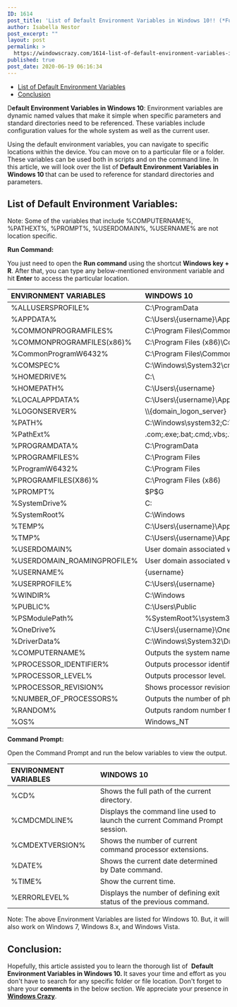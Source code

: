 ```yaml
---
ID: 1614
post_title: 'List of Default Environment Variables in Windows 10!! (*Full List*)'
author: Isabella Nestor
post_excerpt: ""
layout: post
permalink: >
  https://windowscrazy.com/1614-list-of-default-environment-variables-in-windows-10-full-list/
published: true
post_date: 2020-06-19 06:16:34
---
```

<ul class="toc">
 	<li><a href="#1">List of Default Environment Variables</a></li>
 	<li><a href="#2">Conclusion</a></li>
</ul>
<span class="dcap">D</span><strong>efault Environment Variables in Windows 10</strong>: Environment variables are dynamic named values that make it simple when specific parameters and standard directories need to be referenced. These variables include configuration values for the whole system as well as the current user.

Using the default environment variables, you can navigate to specific locations within the device. You can move on to a particular file or a folder. These variables can be used both in scripts and on the command line. In this article, we will look over the list of <strong>Default Environment Variables in Windows 10 </strong>that can be used to reference for standard directories and parameters.
<h2 id="1">List of Default Environment Variables:</h2>
<p id="note">Note: Some of the variables that include %COMPUTERNAME%, %PATHEXT%, %PROMPT%, %USERDOMAIN%, %USERNAME% are not location specific.</p>
<strong>Run Command:</strong>

You just need to open the <strong>Run command</strong> using the shortcut <strong>Windows key + R</strong>. After that, you can type any below-mentioned environment variable and hit <strong>Enter</strong> to access the particular location.
<table>
<thead>
<tr>
<th style="text-align: left;">ENVIRONMENT VARIABLES</th>
<th style="text-align: left;">WINDOWS 10</th>
</tr>
</thead>
<tbody>
<tr>
<td>%ALLUSERSPROFILE%</td>
<td>C:\ProgramData</td>
</tr>
<tr>
<td>%APPDATA%</td>
<td>C:\Users\{username}\AppData\Roaming</td>
</tr>
<tr>
<td>%COMMONPROGRAMFILES%</td>
<td>C:\Program Files\Common Files</td>
</tr>
<tr>
<td>%COMMONPROGRAMFILES(x86)%</td>
<td>C:\Program Files (x86)\Common Files</td>
</tr>
<tr>
<td>%CommonProgramW6432%</td>
<td>C:\Program Files\Common Files</td>
</tr>
<tr>
<td>%COMSPEC%</td>
<td>C:\Windows\System32\cmd.exe</td>
</tr>
<tr>
<td>%HOMEDRIVE%</td>
<td>C:\</td>
</tr>
<tr>
<td>%HOMEPATH%</td>
<td>C:\Users\{username}</td>
</tr>
<tr>
<td>%LOCALAPPDATA%</td>
<td>C:\Users\{username}\AppData\Local</td>
</tr>
<tr>
<td>%LOGONSERVER%</td>
<td>\\{domain_logon_server}</td>
</tr>
<tr>
<td>%PATH%</td>
<td>C:\Windows\system32;C:\Windows;C:\Windows\System32\Wbem</td>
</tr>
<tr>
<td>%PathExt%</td>
<td>.com;.exe;.bat;.cmd;.vbs;.vbe;.js;.jse;.wsf;.wsh;.msc</td>
</tr>
<tr>
<td>%PROGRAMDATA%</td>
<td>C:\ProgramData</td>
</tr>
<tr>
<td>%PROGRAMFILES%</td>
<td>C:\Program Files</td>
</tr>
<tr>
<td>%ProgramW6432%</td>
<td>C:\Program Files</td>
</tr>
<tr>
<td>%PROGRAMFILES(X86)%</td>
<td>C:\Program Files (x86)</td>
</tr>
<tr>
<td>%PROMPT%</td>
<td>$P$G</td>
</tr>
<tr>
<td>%SystemDrive%</td>
<td>C:</td>
</tr>
<tr>
<td>%SystemRoot%</td>
<td>C:\Windows</td>
</tr>
<tr>
<td>%TEMP%</td>
<td>C:\Users\{username}\AppData\Local\Temp</td>
</tr>
<tr>
<td>%TMP%</td>
<td>C:\Users\{username}\AppData\Local\Temp</td>
</tr>
<tr>
<td>%USERDOMAIN%</td>
<td>User domain associated with the current user.</td>
</tr>
<tr>
<td>%USERDOMAIN_ROAMINGPROFILE%</td>
<td>User domain associated with the roaming profile.</td>
</tr>
<tr>
<td>%USERNAME%</td>
<td>{username}</td>
</tr>
<tr>
<td>%USERPROFILE%</td>
<td>C:\Users\{username}</td>
</tr>
<tr>
<td>%WINDIR%</td>
<td>C:\Windows</td>
</tr>
<tr>
<td>%PUBLIC%</td>
<td>C:\Users\Public</td>
</tr>
<tr>
<td>%PSModulePath%</td>
<td>%SystemRoot%\system32\WindowsPowerShell\v1.0\Modules\</td>
</tr>
<tr>
<td>%OneDrive%</td>
<td>C:\Users\{username}\OneDrive</td>
</tr>
<tr>
<td>%DriverData%</td>
<td>C:\Windows\System32\Drivers\DriverData</td>
</tr>
<tr>
<td>%COMPUTERNAME%</td>
<td>Outputs the system name.</td>
</tr>
<tr>
<td>%PROCESSOR_IDENTIFIER%</td>
<td>Outputs processor identifier.</td>
</tr>
<tr>
<td>%PROCESSOR_LEVEL%</td>
<td>Outputs processor level.</td>
</tr>
<tr>
<td>%PROCESSOR_REVISION%</td>
<td>Shows processor revision.</td>
</tr>
<tr>
<td>%NUMBER_OF_PROCESSORS%</td>
<td>Outputs the number of physical and virtual cores.</td>
</tr>
<tr>
<td>%RANDOM%</td>
<td>Outputs random number from 0 through 32767.</td>
</tr>
<tr>
<td>%OS%</td>
<td>Windows_NT</td>
</tr>
</tbody>
</table>
<strong>Command Prompt:</strong>

Open the Command Prompt and run the below variables to view the output.
<table>
<thead>
<tr>
<th style="text-align: left;">ENVIRONMENT VARIABLES</th>
<th style="text-align: left;">WINDOWS 10</th>
</tr>
</thead>
<tbody>
<tr>
<td>%CD%</td>
<td>Shows the full path of the current directory.</td>
</tr>
<tr>
<td>%CMDCMDLINE%</td>
<td>Displays the command line used to launch the current Command Prompt session.</td>
</tr>
<tr>
<td>%CMDEXTVERSION%</td>
<td>Shows the number of current command processor extensions.</td>
</tr>
<tr>
<td>%DATE%</td>
<td>Shows the current date determined by Date command.</td>
</tr>
<tr>
<td>%TIME%</td>
<td>Show the current time.</td>
</tr>
<tr>
<td>%ERRORLEVEL%</td>
<td>Displays the number of defining exit status of the previous command.</td>
</tr>
</tbody>
</table>
<p id="note">Note: The above Environment Variables are listed for Windows 10. But, it will also work on Windows 7, Windows 8.x, and Windows Vista.</p>

<h2 id="2">Conclusion:</h2>
Hopefully, this article assisted you to learn the thorough list of  <strong>Default Environment Variables in Windows 10. </strong>It saves your time and effort as you don't have to search for any specific folder or file location. Don't forget to share your <strong>comments</strong> in the below section. We appreciate your presence in <a href="https://windowscrazy.com/"><strong>Windows Crazy</strong></a>.